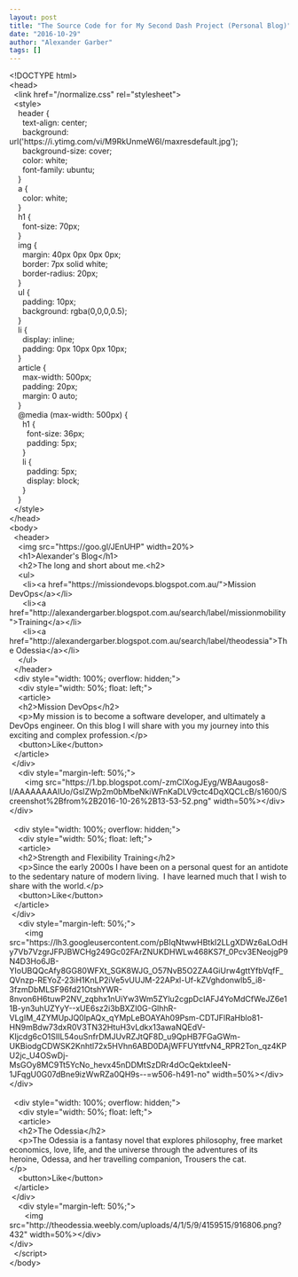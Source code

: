 ```yaml
---
layout: post
title: "The Source Code for for My Second Dash Project (Personal Blog)"
date: "2016-10-29"
author: "Alexander Garber"
tags: []
---
```


<div dir="ltr" style="text-align: left;" trbidi="on">&lt;!DOCTYPE html&gt;<br>&lt;head&gt;<br>  &lt;link href="/normalize.css" rel="stylesheet"&gt;<br>  &lt;style&gt;<br>    header {<br>     
      text-align: center;<br>      background: url('https://i.ytimg.com/vi/M9RkUnmeW6I/maxresdefault.jpg');<br>      background-size: cover;<br>      color: white;<br>     
      font-family: ubuntu;<br>    }<br>    a {<br>      color: white;<br>    }<br>    h1 {<br>      font-size: 70px;<br>    }<br>    img {<br> 
          margin: 40px 0px 0px 0px;<br>      border: 7px solid white;<br>      border-radius: 20px;<br>    }<br>    ul {<br>      padding: 10px;<br>   
        background: rgba(0,0,0,0.5);<br>    }<br>    li {<br>      display: inline;<br>      padding: 0px 10px 0px 10px;<br>    }<br>    article {<br> 
          max-width: 500px;<br>      padding: 20px;<br>      margin: 0 auto;<br>    }<br>    @media (max-width: 500px) {<br>      h1 {<br>     
        font-size: 36px;<br>        padding: 5px;<br>      }<br>      li {<br>        padding: 5px;<br>        display: block;<br> 
          }<br>    }<br>  &lt;/style&gt;<br>&lt;/head&gt;<br>&lt;body&gt;<br>  &lt;header&gt;<br>    &lt;img src="https://goo.gl/JEnUHP" width=20%&gt;<br>    &lt;h1&gt;Alexander's
      Blog&lt;/h1&gt;<br>    &lt;h2&gt;The long and short about me.&lt;h2&gt;<br>    &lt;ul&gt;<br>      &lt;li&gt;&lt;a href="https://missiondevops.blogspot.com.au/"&gt;Mission DevOps&lt;/a&gt;&lt;/li&gt;<br> 
          &lt;li&gt;&lt;a href="http://alexandergarber.blogspot.com.au/search/label/missionmobility"&gt;Training&lt;/a&gt;&lt;/li&gt;<br>      &lt;li&gt;&lt;a
      href="http://alexandergarber.blogspot.com.au/search/label/theodessia"&gt;The Odessia&lt;/a&gt;&lt;/li&gt;<br>    &lt;/ul&gt;<br>  &lt;/header&gt;<br>  &lt;div style="width: 100%; overflow: hidden;"&gt;<br> 
        &lt;div style="width: 50%; float: left;"&gt;<br>    &lt;article&gt;<br>    &lt;h2&gt;Mission DevOps&lt;/h2&gt;<br>    &lt;p&gt;My mission is to become a software developer, and ultimately a DevOps
      engineer. On this blog I will share with you my journey into this exciting and complex profession.&lt;/p&gt;<br>    &lt;button&gt;Like&lt;/button&gt;<br>  &lt;/article&gt;<br> &lt;/div&gt;<br>    &lt;div
      style="margin-left: 50%;"&gt;<br>       &lt;img src="https://1.bp.blogspot.com/-zmCIXogJEyg/WBAaugos8-I/AAAAAAAAIUo/GslZWp2m0bMbeNkiWFnKaDLV9ctc4DqXQCLcB/s1600/Screenshot%2Bfrom%2B2016-10-26%2B13-53-52.png"
      width=50%&gt;&lt;/div&gt;<br>&lt;/div&gt;<br><br>  &lt;div style="width: 100%; overflow: hidden;"&gt;<br>    &lt;div style="width: 50%; float: left;"&gt;<br>    &lt;article&gt;<br>   
      &lt;h2&gt;Strength and Flexibility Training&lt;/h2&gt;<br>    &lt;p&gt;Since the early 2000s I have been on a personal quest for an antidote to the sedentary nature of modern living.  I have learned much that I wish to share
      with the world.&lt;/p&gt;<br>    &lt;button&gt;Like&lt;/button&gt;<br>  &lt;/article&gt;<br> &lt;/div&gt;<br>    &lt;div style="margin-left: 50%;"&gt;<br>       &lt;img
      src="https://lh3.googleusercontent.com/pBIqNtwwHBtkI2LLgXDWz6aLOdHy7Vb7VzgrJFPJBWCHg249Gc02FArZNUKDHWLw468KS7f_0Pcv3ENeojgP9N4D3Ho6JB-YIoUBQQcAfy8GG80WFXt_SGK8WJG_O57NvB5O2ZA4GiUrw4gttYfbVqfF_QVnzp-REYoZ-23iH1KnLP2iVe5vUUJM-22APxl-Uf-kZVghdonwlb5_i8-3fzmDbMLSF96fd21OtshYWR-8nvon6H6tuwP2NV_zqbhx1nUiYw3Wm5ZYlu2cgpDcIAFJ4YoMdCfWeJZ6e11B-yn3uhUZYyY--xUE6sz2i3bBXZI0G-GlhhR-VLgIM_4ZYMUpJQ0lpAQx_qYMpLeBOAYAh09Psm-CDTJFlRaHblo81-HN9mBdw73dxR0V3TN32HtuH3vLdkx13awaNQEdV-KIjcdg6cO1SIIL54ouSnfrDMJUvRZJtQF8D_u9QpHB7FGaGWm-UKBiodgCDWSK2Knhtl72x5HVhn6ABD0DAjWFFUYttfvN4_RPR2Ton_qz4KPU2jc_U4OSwDj-MsGOy8MC9Tt5YcNo_hevx45nDDMtSzDRr4dOcQektxIeeN-1JFqgU0G07dBne9izWwRZa0QH9s--=w506-h491-no"
      width=50%&gt;&lt;/div&gt;<br>&lt;/div&gt;<br><br>  &lt;div style="width: 100%; overflow: hidden;"&gt;<br>    &lt;div style="width: 50%; float: left;"&gt;<br>    &lt;article&gt;<br>   
      &lt;h2&gt;The Odessia&lt;/h2&gt;<br>    &lt;p&gt;The Odessia is a fantasy novel that explores philosophy, free market economics, love, life, and the universe through the adventures of its heroine, Odessa, and her travelling
      companion, Trousers the cat.<br>&lt;/p&gt;<br>    &lt;button&gt;Like&lt;/button&gt;<br>  &lt;/article&gt;<br> &lt;/div&gt;<br>    &lt;div style="margin-left: 50%;"&gt;<br>     
       &lt;img src="http://theodessia.weebly.com/uploads/4/1/5/9/4159515/916806.png?432" width=50%&gt;&lt;/div&gt;<br>&lt;/div&gt;<br>  &lt;/script&gt;<br>&lt;/body&gt;<br>
      <div><br></div>
    </div>